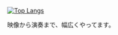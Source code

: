 [![Top Langs](https://github-readme-stats.vercel.app/api/top-langs/?username=kakik0u)](https://github.com/anuraghazra/github-readme-stats)

映像から演奏まで、幅広くやってます。
